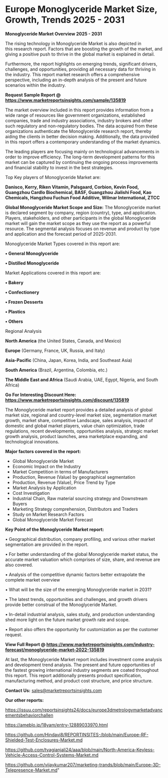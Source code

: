  # Europe Monoglyceride Market Size, Growth, Trends 2025 - 2031

<Strong> Monoglyceride Market Overview 2025 - 2031</strong>

The rising technology in Monoglyceride Market is also depicted in this research report. Factors that are boosting the growth of the market, and giving a positive push to thrive in the global market is explained in detail.

Furthermore, the report highlights on emerging trends, significant drivers, challenges, and opportunities, providing all necessary data for thriving in the industry. This report market research offers a comprehensive perspective, including an in-depth analysis of the present and future scenarios within the industry.

<strong>Request Sample Report @ <a href=https://www.marketreportsinsights.com/sample/135819>https://www.marketreportsinsights.com/sample/135819</a></strong>

The market overview included in this report provides information from a wide range of resources like government organizations, established companies, trade and industry associations, industry brokers and other such regulatory and non-regulatory bodies. The data acquired from these organizations authenticate the Monoglyceride research report, thereby aiding the clients in better decision making. Additionally, the data provided in this report offers a contemporary understanding of the market dynamics.

The leading players are focusing mainly on technological advancements in order to improve efficiency. The long-term development patterns for this market can be captured by continuing the ongoing process improvements and financial stability to invest in the best strategies.

Top Key players of Monoglyceride Market are:

<strong>Danisco, Kerry, Riken Vitamin, Palsgaard, Corbion, Kevin Food, Guangzhou Cardlo Biochemical, BASF, Guangzhou Jialishi Food, Kao Chemicals, Hangzhou Fuchun Food Additive, Wilmar International, ZTCC</strong>

<strong><b>Global Monoglyceride Market Scope and Size:</b></strong>
The Monoglyceride market is declared segment by company, region (country), type, and application. Players, stakeholders, and other participants in the global Monoglyceride market will gain the market scope as they use the report as a powerful resource. The segmental analysis focuses on revenue and product by type and application and the forecast period of 2025-2031.

Monoglyceride Market Types covered in this report are:

<strong>• General Monoglyceride

• Distilled Monoglyceride</strong>

Market Applications covered in this report are:

<strong>• Bakery

• Confectionery

• Frozen Desserts

• Plastics

• Others</strong> 

Regional Analysis

<strong>North America</strong> (the United States, Canada, and Mexico)

<strong>Europe</strong> (Germany, France, UK, Russia, and Italy)

<strong>Asia-Pacific</strong> (China, Japan, Korea, India, and Southeast Asia)

<strong>South America</strong> (Brazil, Argentina, Colombia, etc.)

<strong>The Middle East and Africa</strong> (Saudi Arabia, UAE, Egypt, Nigeria, and South Africa)

<strong>Go For Interesting Discount Here: <a href=https://www.marketreportsinsights.com/discount/135819>https://www.marketreportsinsights.com/discount/135819</a></strong>

The Monoglyceride market report provides a detailed analysis of global market size, regional and country-level market size, segmentation market growth, market share, competitive Landscape, sales analysis, impact of domestic and global market players, value chain optimization, trade regulations, recent developments, opportunities analysis, strategic market growth analysis, product launches, area marketplace expanding, and technological innovations.

<strong><b>Major factors covered in the report:</b></strong>
<ul>
  <li>Global Monoglyceride Market </li>
  <li>Economic Impact on the Industry</li>
  <li>Market Competition in terms of Manufacturers</li>
  <li>Production, Revenue (Value) by geographical segmentation</li>
  <li>Production, Revenue (Value), Price Trend by Type</li>
  <li>Market Analysis by Application</li>
  <li>Cost Investigation</li>
  <li>Industrial Chain, Raw material sourcing strategy and Downstream Buyers</li>
  <li>Marketing Strategy comprehension, Distributors and Traders</li>
  <li>Study on Market Research Factors</li>
  <li>Global Monoglyceride Market Forecast</li>
</ul>

<strong><b>Key Point of the Monoglyceride Market report:</b></strong>

• Geographical distribution, company profiling, and various other market segmentation are provided in the report.

• For better understanding of the global Monoglyceride market status, the accurate market valuation which comprises of size, share, and revenue are also covered.

• Analysis of the competitive dynamic factors better extrapolate the complete market overview

• What will be the size of the emerging Monoglyceride market in 2031?

• The latest trends, opportunities and challenges, and growth drivers provide better construal of the Monoglyceride Market.

• In-detail industrial analysis, sales study, and production understanding shed more light on the future market growth rate and scope.

• Report also offers the opportunity for customization as per the customer request.

<strong><b>View Full Report @ <a href=https://www.marketreportsinsights.com/industry-forecast/monoglyceride-market-2022-135819>https://www.marketreportsinsights.com/industry-forecast/monoglyceride-market-2022-135819</a></b></strong>


At last, the Monoglyceride Market report includes investment come analysis and development trend analysis. The present and future opportunities of the fastest growing international industry segments are coated throughout this report. This report additionally presents product specification, manufacturing method, and product cost structure, and price structure.

<strong>Contact Us:</strong>
sales@marketreportsinsights.com

<strong>Our other reports:</strong>

<a href=https://issuu.com/reportsinsights24/docs/europe3dmetrologymarketadvancementsbehaviorchallen>https://issuu.com/reportsinsights24/docs/europe3dmetrologymarketadvancementsbehaviorchallen</a>

<a href=https://ameblo.jp/18yam/entry-12889033970.html>https://ameblo.jp/18yam/entry-12889033970.html</a>

<a href=https://github.com/Hindavi8/REPORTINSITES-/blob/main/Europe-RF-Shielded-Test-Enclosures-Market.md>https://github.com/Hindavi8/REPORTINSITES-/blob/main/Europe-RF-Shielded-Test-Enclosures-Market.md</a>

<a href=https://github.com/tyagianjali24/aaa/blob/main/North-America-Keyless-Vehicle-Access-Control-Systems-Market.md>https://github.com/tyagianjali24/aaa/blob/main/North-America-Keyless-Vehicle-Access-Control-Systems-Market.md</a>

<a href=https://github.com/vijaykumar207/marketing-trands/blob/main/Europe-3D-Telepresence-Market.md>https://github.com/vijaykumar207/marketing-trands/blob/main/Europe-3D-Telepresence-Market.md</a>"

